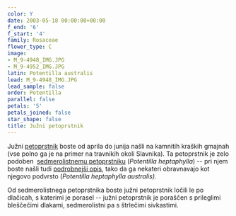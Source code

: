 ```yaml
---
color: Y
date: 2003-05-18 00:00:00+00:00
f_end: '6'
f_start: '4'
family: Rosaceae
flower_type: C
image:
- M_9-4948_IMG.JPG
- M_9-4952_IMG.JPG
latin: Potentilla australis
lead: M_9-4948_IMG.JPG
lead_sample: false
order: Potentilla
parallel: false
petals: '5'
petals_joined: false
star_shape: false
title: Južni petoprstnik
---
```

Južni [petoprstnik](../genus/potentilla/) boste od aprila do junija našli na kamnitih kraških gmajnah (vse polno ga je na primer na travnikih okoli Slavnika). Ta petoprstnik je zelo podoben  [sedmerolistnemu petoprstniku](../potentillaheptaphylla/) (*Potentilla heptaphylla*) -- pri njem boste našli tudi [podrobnejši opis](../potentillaheptaphylla/), tako da ga nekateri obravnavajo kot njegovo podvrsto (*Potentilla heptaphylla australis).*

Od sedmerolistnega petoprstnika boste južni petoprstnik ločili le po dlačicah, s katerimi je porasel -- južni petoprstnik je poraščen s prileglimi bleščečimi dlakami, sedmerolistni pa s štrlečimi sivkastimi.
